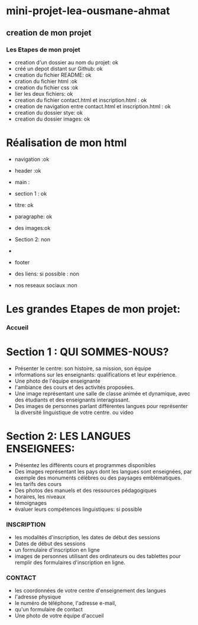 # mini-projet-lea-ousmane-ahmat

## creation de mon projet

  ### Les Etapes de mon projet
   - creation d'un dossier au nom du projet: ok
   - créé un depot distant sur Github: ok
   - creation du fichier README: ok
   - cration du fichier html :ok 
   - creation du fichier css :ok
   - lier les deux fichiers: ok
   - creation du fichier contact.html et inscription.html : ok
   - creation de navigation entre contact.html et inscription.html : ok
   - creation du dossier stye: ok
   - creation du dossier images: ok 

   # Réalisation de mon html
   - navigation :ok
   - header :ok

   - main : 
   - section 1 : ok
   - titre: ok
   - paragraphe: ok
   - des images:ok
   - Section 2: non
   - 


   - footer
   - des liens: si possible : non
   - nos reseaux sociaux :non


# Les grandes Etapes de mon projet: 
### Accueil
# Section 1 : QUI SOMMES-NOUS?
  - Présenter le centre: son histoire, sa mission, son équipe
  - informations sur les enseignants: qualifications et leur expérience.
  - Une photo de l'équipe enseignante
  -  l'ambiance des cours et des activités proposées.
  -  Une image représentant une salle de classe animée et dynamique, avec des étudiants et des enseignants interagissant. 
  -  Des images de personnes parlant différentes langues pour représenter la diversité linguistique de votre centre. ou video
# Section 2: LES LANGUES ENSEIGNEES:
  - Présentez les différents cours et programmes disponibles
  - Des images représentant les pays dont les langues sont enseignées, par exemple des monuments célèbres ou des paysages emblématiques.
  - les tarifs des cours
  - Des photos des manuels et des ressources pédagogiques
  - horaires,  les niveaux
  - témoignages
  - évaluer leurs compétences linguistiques: si possible
### INSCRIPTION
  - les modalités d'inscription, les dates de début des sessions
  - Dates de début des sessions
  - un formulaire d'inscription en ligne
  - images de personnes utilisant des ordinateurs ou des tablettes pour remplir des formulaires d'inscription en ligne.

### CONTACT
  - les coordonnées de votre centre d'enseignement des langues
  - l'adresse physique
  - le numéro de téléphone, l'adresse e-mail,
  - qu'un formulaire de contact
  - Une photo de votre équipe d'accueil 


